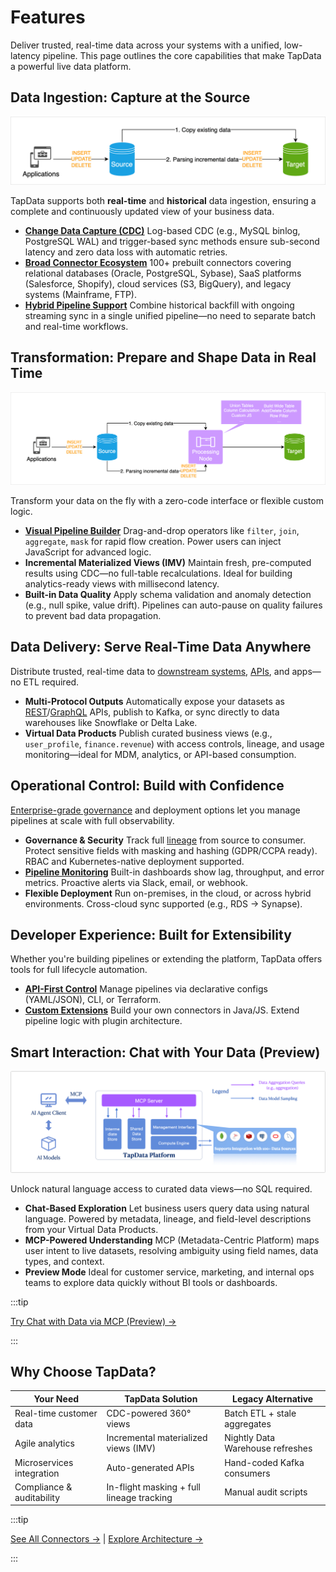 # Features

Deliver trusted, real-time data across your systems with a unified, low-latency pipeline. This page outlines the core capabilities that make TapData a powerful live data platform.

## Data Ingestion: Capture at the Source

![Data Replication Workflow](../images/features_data_copy.png)

TapData supports both **real-time** and **historical** data ingestion, ensuring a complete and continuously updated view of your business data.

- **[Change Data Capture (CDC)](change-data-capture-mechanism.md)**
  Log-based CDC (e.g., MySQL binlog, PostgreSQL WAL) and trigger-based sync methods ensure sub-second latency and zero data loss with automatic retries.
- [**Broad Connector Ecosystem**](../connectors/supported-data-sources.md)
  100+ prebuilt connectors covering relational databases (Oracle, PostgreSQL, Sybase), SaaS platforms (Salesforce, Shopify), cloud services (S3, BigQuery), and legacy systems (Mainframe, FTP).
- [**Hybrid Pipeline Support**](../data-replication/create-task.md)
  Combine historical backfill with ongoing streaming sync in a single unified pipeline—no need to separate batch and real-time workflows.

## Transformation: Prepare and Shape Data in Real Time

![Data Transformation Workflow](../images/features_data_dev.png)

Transform your data on the fly with a zero-code interface or flexible custom logic.

- **[Visual Pipeline Builder](../operational-data-hub/mdm-layer/prepare-and-transform.md)**
  Drag-and-drop operators like `filter`, `join`, `aggregate`, `mask` for rapid flow creation. Power users can inject JavaScript for advanced logic.
- **Incremental Materialized Views (IMV)**
  Maintain fresh, pre-computed results using CDC—no full-table recalculations. Ideal for building analytics-ready views with millisecond latency.
- **Built-in Data Quality**
  Apply schema validation and anomaly detection (e.g., null spike, value drift). Pipelines can auto-pause on quality failures to prevent bad data propagation.

## Data Delivery: Serve Real-Time Data Anywhere

Distribute trusted, real-time data to [downstream systems](../operational-data-hub/adm-layer/sync-downstream.md), [APIs](../operational-data-hub/adm-layer/integrate-apis.md), and apps—no ETL required.

- **Multi-Protocol Outputs**
  Automatically expose your datasets as [REST](../publish-apis/query-via-restful.md)/[GraphQL](../publish-apis/query-via-graphql.md) APIs, publish to Kafka, or sync directly to data warehouses like Snowflake or Delta Lake.
- **Virtual Data Products**
  Publish curated business views (e.g., `user_profile`, `finance.revenue`) with access controls, lineage, and usage monitoring—ideal for MDM, analytics, or API-based consumption.

## Operational Control: Build with Confidence

[Enterprise-grade governance](../operational-data-hub/plan-data-platform.md) and deployment options let you manage pipelines at scale with full observability.

- **Governance & Security**
  Track full [lineage](../operational-data-hub/fdm-layer/explore-fdm-tables.md) from source to consumer. Protect sensitive fields with masking and hashing (GDPR/CCPA ready). RBAC and Kubernetes-native deployment supported.
- **[Pipeline Monitoring](../data-replication/monitor-task.md)**
  Built-in dashboards show lag, throughput, and error metrics. Proactive alerts via Slack, email, or webhook.
- **Flexible Deployment**
  Run on-premises, in the cloud, or across hybrid environments. Cross-cloud sync supported (e.g., RDS → Synapse).

## Developer Experience: Built for Extensibility

Whether you're building pipelines or extending the platform, TapData offers tools for full lifecycle automation.

- **[API-First Control](../tapflow/introduction.md)**
  Manage pipelines via declarative configs (YAML/JSON), CLI, or Terraform.
- [**Custom Extensions**](../operational-data-hub/advanced/README.md)
  Build your own connectors in Java/JS. Extend pipeline logic with plugin architecture.

## Smart Interaction: Chat with Your Data (Preview)

![TapData MCP Server Overview](../images/tapdata_mcp_server_introduction.png)

Unlock natural language access to curated data views—no SQL required.

- **Chat-Based Exploration**
  Let business users query data using natural language. Powered by metadata, lineage, and field-level descriptions from your Virtual Data Products.
- **MCP-Powered Understanding**
  MCP (Metadata-Centric Platform) maps user intent to live datasets, resolving ambiguity using field names, data types, and context.
- **Preview Mode**
  Ideal for customer service, marketing, and internal ops teams to explore data quickly without BI tools or dashboards.

:::tip

[Try Chat with Data via MCP (Preview) →](../mcp/introduction.md)

:::

## Why Choose TapData?

| **Your Need**             | **TapData Solution**                      | **Legacy Alternative**           |
| ------------------------- | ----------------------------------------- | -------------------------------- |
| Real-time customer data   | CDC-powered 360° views                    | Batch ETL + stale aggregates     |
| Agile analytics           | Incremental materialized views (IMV)      | Nightly Data Warehouse refreshes |
| Microservices integration | Auto-generated APIs                       | Hand-coded Kafka consumers       |
| Compliance & auditability | In-flight masking + full lineage tracking | Manual audit scripts             |

:::tip

[See All Connectors →](../connectors/supported-data-sources.md) | [Explore Architecture →](architecture.md)

:::


